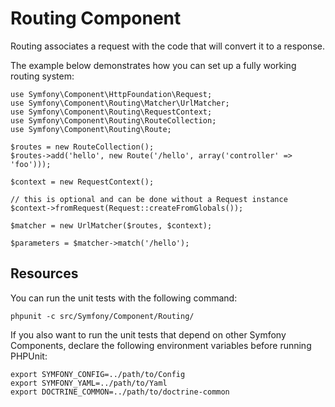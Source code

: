 Routing Component
=================

Routing associates a request with the code that will convert it to a response.

The example below demonstrates how you can set up a fully working routing
system:

    use Symfony\Component\HttpFoundation\Request;
    use Symfony\Component\Routing\Matcher\UrlMatcher;
    use Symfony\Component\Routing\RequestContext;
    use Symfony\Component\Routing\RouteCollection;
    use Symfony\Component\Routing\Route;

    $routes = new RouteCollection();
    $routes->add('hello', new Route('/hello', array('controller' => 'foo')));

    $context = new RequestContext();

    // this is optional and can be done without a Request instance
    $context->fromRequest(Request::createFromGlobals());

    $matcher = new UrlMatcher($routes, $context);

    $parameters = $matcher->match('/hello');

Resources
---------

You can run the unit tests with the following command:

    phpunit -c src/Symfony/Component/Routing/

If you also want to run the unit tests that depend on other Symfony
Components, declare the following environment variables before running
PHPUnit:

    export SYMFONY_CONFIG=../path/to/Config
    export SYMFONY_YAML=../path/to/Yaml
    export DOCTRINE_COMMON=../path/to/doctrine-common

